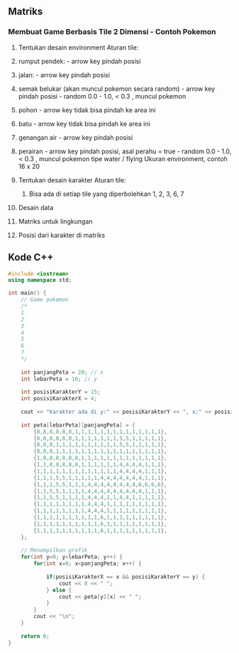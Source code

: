 ## Matriks

### Membuat Game Berbasis Tile 2 Dimensi - Contoh Pokemon

1. Tentukan desain environment
  Aturan tile:
  1. rumput pendek:
    - arrow key pindah posisi
  2. jalan:
    - arrow key pindah posisi
  3. semak belukar (akan muncul pokemon secara random)
    - arrow key pindah posisi
    - random 0.0 - 1.0, < 0.3 , muncul pokemon
  4. pohon
    - arrow key tidak bisa pindah ke area ini
  5. batu
    - arrow key tidak bisa pindah ke area ini
  6. genangan air
    - arrow key pindah posisi
  7. perairan
    - arrow key pindah posisi, asal perahu = true
    - random 0.0 - 1.0, < 0.3 , muncul pokemon tipe water / flying
  Ukuran environment, contoh 16 x 20
2. Tentukan desain karakter
  Aturan tile:
    1. Bisa ada di setiap tile yang diperbolehkan 1, 2, 3, 6, 7

3. Desain data
  1. Matriks untuk lingkungan
  2. Posisi dari karakter di matriks

## Kode C++
```cpp
#include <iostream>
using namespace std;

int main() {
    // Game pokemon
    /*
    1 
    2
    3
    4
    5
    6
    7
    */
    
    int panjangPeta = 20; // x
    int lebarPeta = 16; // y
    
    int posisiKarakterY = 15;
    int posisiKarakterX = 4;
    
    cout << "Karakter ada di y:" << posisiKarakterY << ", x:" << posisiKarakterX << "\n";
    
    int peta[lebarPeta][panjangPeta] = {
        {8,8,8,8,8,8,1,1,1,1,1,1,1,1,1,1,1,1,1,1},
        {8,8,8,8,8,8,1,1,1,1,1,1,1,5,5,1,1,1,1,1},
        {8,8,8,1,1,1,1,1,1,1,1,1,1,5,5,1,1,1,1,1},
        {8,8,8,1,1,1,1,1,1,1,1,1,1,1,1,1,1,1,1,1},
        {1,8,8,8,8,8,8,1,1,1,1,1,1,1,1,1,1,1,1,1},
        {1,1,8,8,8,8,8,1,1,1,1,1,1,4,4,4,4,1,1,1},
        {1,1,1,1,1,1,1,1,1,1,1,1,1,4,4,4,4,1,1,1},
        {1,1,1,5,5,1,1,1,1,1,4,4,4,4,4,4,4,1,1,1},
        {1,1,1,5,5,1,1,1,4,4,4,4,4,4,4,4,6,6,6,6},
        {1,1,5,5,1,1,1,1,4,4,4,4,4,4,4,4,4,1,1,1},
        {1,1,5,5,1,1,1,1,4,4,4,1,1,4,4,1,1,1,1,1},
        {1,1,1,1,1,1,1,1,4,4,4,1,1,1,1,1,1,1,1,1},
        {1,1,1,1,1,1,1,1,4,4,4,1,1,1,1,1,1,1,1,1},
        {1,1,1,1,1,1,1,1,1,1,6,1,1,1,1,1,1,1,1,1},
        {1,1,1,1,1,1,1,1,1,1,6,1,1,1,1,1,1,1,1,1},
        {1,1,1,1,1,1,1,1,1,1,6,1,1,1,1,1,1,1,1,1},
    };
    
    // Menampilkan grafik
    for(int y=0; y<lebarPeta; y++) {
        for(int x=0; x<panjangPeta; x++) {
            
            if(posisiKarakterX == x && posisiKarakterY == y) {
                cout << 0 << " ";
            } else {
                cout << peta[y][x] << " ";
            }
        }
        cout << "\n";
    }
    
    return 0;
}
```
